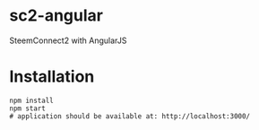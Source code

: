 # sc2-angular
SteemConnect2 with AngularJS

# Installation

    npm install
    npm start
    # application should be available at: http://localhost:3000/
